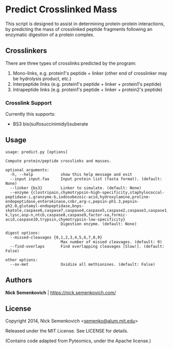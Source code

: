 # Predict Crosslinked Mass

This script is designed to assist in determining protein-protein interactions, by predicting the mass of
crosslinked peptide fragments following an enzymatic digestion of a protein complex.


## Crosslinkers

There are three types of crosslinks predicted by the program:

1. Mono-links, e.g. protein1's peptide + linker (other end of crosslinker may be hydrolysis product, etc.)
2. Interpeptide links (e.g. protein1's peptide + linker + protein1's peptide)
3. Intrapeptide links (e.g. protein1's peptide + linker + protein2's peptide)

### Crosslink Support

Currently this supports:

* BS3 bis(sulfosuccinimidyl)suberate


## Usage

    usage: predict.py [options]
    
    Compute protein/peptide crosslinks and masses.
    
    optional arguments:
      -h, --help            show this help message and exit
      --input input.faa     Input protein list (fasta format). (default: None)
      --linker {bs3}        Linker to simulate. (default: None)
      --enzyme {clostripain,chymotrypsin-high-specificity,staphylococcal-peptidase-i,granzyme-b,iodosobezoic-acid,hydroxylamine,proline-endopeptidase,enterokinase,cnbr,arg-c,pepsin-ph1.3,pepsin-ph2.0,glutamyl-endopeptidase,bnps-skatole,caspase6,caspase7,caspase4,caspase5,caspase2,caspase3,caspase1,thermolysin,thrombin,proteinase-k,lysc,asp-n,ntcb,caspase8,caspase9,factor-xa,formic-acid,caspase10,trypsin,chymotrypsin-low-specificity}
                            Digestion enzyme. (default: None)
    
    digest options:
      --missed-cleavages {0,1,2,3,4,5,6,7,8,9}
                            Max number of missed cleavages. (default: 0)
      --find-overlaps       Find overlapping cleavages [Slow!]. (default: False)
    
    other options:
      --ox-met              Oxidize all methionines. (default: False)

## Authors
**Nick Semenkovich** | https://nick.semenkovich.com/

## License
Copyright 2014, Nick Semenkovich \<semenko@alum.mit.edu\>

Released under the MIT License. See LICENSE for details.


(Contains code adapted from Pyteomics, under the Apache license.)
